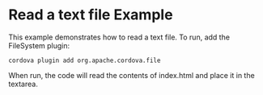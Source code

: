 Read a text file Example
===

This example demonstrates how to read a text file. To run, add the FileSystem
plugin:

    cordova plugin add org.apache.cordova.file

When run, the code will read the contents of index.html and place it
in the textarea.